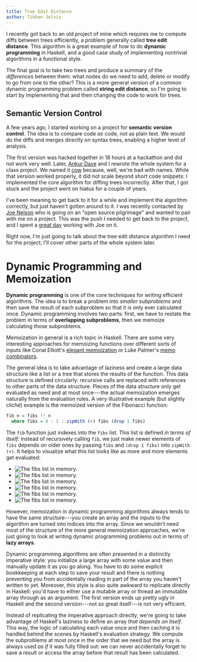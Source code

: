 ```yaml
---
title: Tree Edit Distance
author: Tikhon Jelvis
---
```


I recently got back to an old project of mine which requires me to compute diffs between trees efficiently, a problem generally called **tree edit distance**. This algorithm is a great example of how to do **dynamic programming** in Haskell, and a good case study of implementing nontrivial algorithms in a functional style.

The final goal is to take two trees and produce a summary of the *differences* between them: what nodes do we need to add, delete or modify to go from one to the other? This is a more general version of a common dynamic programming problem called **string edit distance**, so I'm going to start by implementing that and then changing the code to work for trees.

<!-- add tree diff image here -->

<!--more-->

## Semantic Version Control

A few years ago, I started working on a project for **semantic version control**. The idea is to compare code *as* code, not as plain text. We would do the diffs and merges directly on syntax trees, enabling a higher level of analysis.

The first version was hacked together in 18 hours at a hackathon and did not work very well. Later, [Ankur Dave][ankur] and I rewrote the whole system for a class project. We named it [cow][cow] because, well, we're bad with names.  While that version worked properly, it did not scale beyond short code snippets: I implemented the core algorithm for diffing trees incorrectly. After that, I got stuck and the project went on hiatus for a couple of years.

I've been meaning to get back to it for a while and implement the algorithm correctly, but just haven't gotten around to it. I was recently contacted by [Joe Nelson][joe] who is going on an "open source pilgrimage" and wanted to pair with me on a project. This was the push I needed to get back to the project, and I spent a [great day][pairing] working with Joe on it.

Right now, I'm just going to talk about the tree edit distance algorithm I need for the project; I'll cover other parts of the whole system later.

[ankur]: http://ankurdave.com
[cow]: /cow
[joe]: http://begriffs.com/
[pairing]: http://blog.begriffs.com/2014/04/pilgrimage-report-structural-merging.html

</div>
<div class="content">

# Dynamic Programming and Memoization

**Dynamic programming** is one of the core techniques for writing efficient algorithms. The idea is to break a problem into *smaller subproblems* and then save the result of each subproblem so that it is only ever calculated once. Dynamic programming involves two parts: first, we have to restate the problem in terms of **overlapping subproblems**, then we memoize calculating those subproblems.

Memoization in general is a rich topic in Haskell. There are some very interesting approaches for memoizing functions over different sorts of inputs like Conal Elliott's [elegant memoization][elegant] or Luke Palmer's [memo combinators][combinators].

The general idea is to take advantage of laziness and create a large data structure like a list or a tree that stores the results of the function. This data structure is defined circularly: recursive calls are replaced with references to other parts of the data structure. Pieces of the data structure only get evaluated as need and at most once---the actual memoization emerges naturally from the evaluation rules. A very illustrative example (but slightly cliché) example is the memoized version of the Fibonacci function:

```haskell
fib n = fibs !! n
  where fibs = 0 : 1 : zipWith (+) fibs (drop 1 fibs)
```

The `fib` function just indexes into the `fibs` list. This list is defined *in terms of itself*: instead of recursively calling `fib`, we just make newer elements of `fibs` depends on older ones by passing `fibs` and `(drop 1 fibs)` into `zipWith (+)`. It helps to visualize what this list looks like as more and more elements get evaluated:

<div id="fibs-animation" class="figure">
<ul class="animation">
  <li> <img src="fib-frames/frame0.png" alt="The fibs list in memory." />
  </li>
    <li> <img src="fib-frames/frame1.png" alt="The fibs list in memory." />
  </li>
    <li> <img src="fib-frames/frame2.png" alt="The fibs list in memory." />
  </li>
    <li> <img src="fib-frames/frame3.png" alt="The fibs list in memory." />
  </li>
    <li> <img src="fib-frames/frame4.png" alt="The fibs list in memory." />
  </li>
    <li> <img src="fib-frames/frame5.png" alt="The fibs list in memory." />
  </li>
</ul>
  <style type="text/css">
  #fibs-animation ul li {
    text-align : left;
  }
  </style>
  <script type="text/javascript">
    animate("#fibs-animation");
  </script>
</div>

However, memoization in dynamic programming algorithms always tends to have the same structure---you create an array and the inputs to the algorithm are turned into indices into the array. Since we wouldn't need most of the structure of the more general memoization approaches, we're just going to look at writing dynamic programming problems out in terms of **lazy arrays**.

Dynamic programming algorithms are often presented in a distinctly imperative style: you initialize a large array with some value and then manually update it as you go along. You have to do some explicit bookkeeping at each step to save your result and there is nothing preventing you from accidentally reading in part of the array you haven't written to yet. Moreover, this style is also quite awkward to replicate directly in Haskell: you'd have to either use a mutable array or thread an immutable array through as an argument. The first version ends up pretty ugly in Haskell and the second version---not so great itself---is not very efficient.

Instead of replicating the imperative approach directly, we're going to take advantage of Haskell's laziness to define an array *that depends on itself*. This way, the logic of calculating each value once and then caching it is handled behind the scenes by Haskell's evaluation strategy. We compute the subproblems at most once in the order that we need but the array is always used *as if* it was fully filled out: we can never accidentally forget to save a result or access the array before that result has been calculated.

[elegant]: http://conal.net/blog/posts/elegant-memoization-with-functional-memo-tries
[combinators]: http://lukepalmer.wordpress.com/2008/10/14/data-memocombinators/